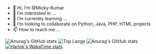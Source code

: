 - 👋 Hi, I’m @Micky-Kumar
- 👀 I’m interested in ...
- 🌱 I’m currently learning ...
- 💞️ I’m looking to collaborate on Python, Java, PHP, HTML projects
- 📫 How to reach me ...

<!---
Micky-Kumar/Micky-Kumar is a ✨ special ✨ repository because its `README.md` (this file) appears on your GitHub profile.
You can click the Preview link to take a look at your changes.
--->

![Anurag's GitHub stats](https://github-readme-stats.vercel.app/api?username=mickymkumar&show_icons=true&theme=radical)
![Top Langs](https://github-readme-stats.vercel.app/api/top-langs/?username=mickymkumar&langs_count=8)
![Anurag's GitHub stats](https://github-readme-stats.vercel.app/api?username=micky-kumar&show_icons=true&theme=radical)
[![Harlok's WakaTime stats](https://github-readme-stats.vercel.app/api/wakatime?username=mickymkumar)](https://github.com/mickymkumar/micky-kumar)
